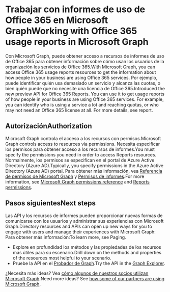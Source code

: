 # <a name="working-with-office-365-usage-reports-in-microsoft-graph"></a><span data-ttu-id="618cd-101">Trabajar con informes de uso de Office 365 en Microsoft Graph</span><span class="sxs-lookup"><span data-stu-id="618cd-101">Working with Office 365 usage reports in Microsoft Graph</span></span>

<span data-ttu-id="618cd-102">Con Microsoft Graph, puede obtener acceso a recursos de informes de uso de Office 365 para obtener información sobre cómo usan los usuarios de la organización los servicios de Office 365.</span><span class="sxs-lookup"><span data-stu-id="618cd-102">With Microsoft Graph, you can access Office 365 usage reports resources to get the information about how people in your business are using Office 365 services.</span></span> <span data-ttu-id="618cd-103">Por ejemplo, puede identificar quién usa demasiado un servicio y alcanza las cuotas, o bien quién puede que no necesite una licencia de Office 365.</span><span class="sxs-lookup"><span data-stu-id="618cd-103">Introduced the new preview API for Office 365 Reports. You can use it to get usage reports of how people in your business are using Office 365 services. For example, you can identify who is using a service a lot and reaching quotas, or who may not need an Office 365 license at all. For more details, see report.</span></span>

## <a name="authorization"></a><span data-ttu-id="618cd-104">Autorización</span><span class="sxs-lookup"><span data-stu-id="618cd-104">Authorization</span></span>

<span data-ttu-id="618cd-105">Microsoft Graph controla el acceso a los recursos con permisos.</span><span class="sxs-lookup"><span data-stu-id="618cd-105">Microsoft Graph controls access to resources via permissions.</span></span> <span data-ttu-id="618cd-106">Necesita especificar los permisos para obtener acceso a los recursos de informes.</span><span class="sxs-lookup"><span data-stu-id="618cd-106">You must specify the permissions you need in order to access Reports resources.</span></span> <span data-ttu-id="618cd-107">Normalmente, los permisos se especifican en el portal de Azure Active Directory (Azure AD).</span><span class="sxs-lookup"><span data-stu-id="618cd-107">Typically, you specify permissions in the Azure Active Directory (Azure AD) portal.</span></span> <span data-ttu-id="618cd-108">Para obtener más información, vea [Referencia de permisos de Microsoft Graph](../../../concepts/permissions_reference.md) y [Permisos de informes](../../../concepts/permissions_reference.md#reports-permissions).</span><span class="sxs-lookup"><span data-stu-id="618cd-108">For more information, see [Microsoft Graph permissions reference](../../../concepts/permissions_reference.md) and [Reports permissions](../../../concepts/permissions_reference.md#reports-permissions).</span></span>

## <a name="next-steps"></a><span data-ttu-id="618cd-109">Pasos siguientes</span><span class="sxs-lookup"><span data-stu-id="618cd-109">Next steps</span></span>

<span data-ttu-id="618cd-110">Las API y los recursos de informes pueden proporcionar nuevas formas de comunicarse con los usuarios y administrar sus experiencias con Microsoft Graph.</span><span class="sxs-lookup"><span data-stu-id="618cd-110">Directory resources and APIs can open up new ways for you to engage with users and manage their experiences with Microsoft Graph:</span></span> <span data-ttu-id="618cd-111">Para obtener más información:</span><span class="sxs-lookup"><span data-stu-id="618cd-111">To learn more, see Paging.</span></span>

- <span data-ttu-id="618cd-112">Explore en profundidad los métodos y las propiedades de los recursos más útiles para su escenario.</span><span class="sxs-lookup"><span data-stu-id="618cd-112">Drill down on the methods and properties of the resources most helpful to your scenario.</span></span>
- <span data-ttu-id="618cd-113">Pruebe la API en el [Probador de Graph]((https://developer.microsoft.com/graph/graph-explorer)).</span><span class="sxs-lookup"><span data-stu-id="618cd-113">Try the API in the [Graph Explorer]((https://developer.microsoft.com/graph/graph-explorer)).</span></span>

<span data-ttu-id="618cd-p104">¿Necesita más ideas? Vea [cómo algunos de nuestros socios utilizan Microsoft Graph](https://developer.microsoft.com/graph/graph/examples#partners).</span><span class="sxs-lookup"><span data-stu-id="618cd-p104">Need more ideas? See [how some of our partners are using Microsoft Graph](https://developer.microsoft.com/graph/graph/examples#partners).</span></span>
